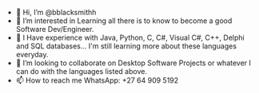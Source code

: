- 👋 Hi, I’m @bblacksmithh
- 👀 I’m interested in Learning all there is to know to become a good Software Dev/Engineer.
- 🌱 I Have experience with Java, Python, C, C#, Visual C#, C++, Delphi and SQL databases... I'm still learning more about these languages everyday.
- 💞️ I’m looking to collaborate on Desktop Software Projects or whatever I can do with the languages listed above.
- 📫 How to reach me WhatsApp: +27 64 909 5192

<!---
bblacksmithh/bblacksmithh is a ✨ special ✨ repository because its `README.md` (this file) appears on your GitHub profile.
You can click the Preview link to take a look at your changes.
--->
